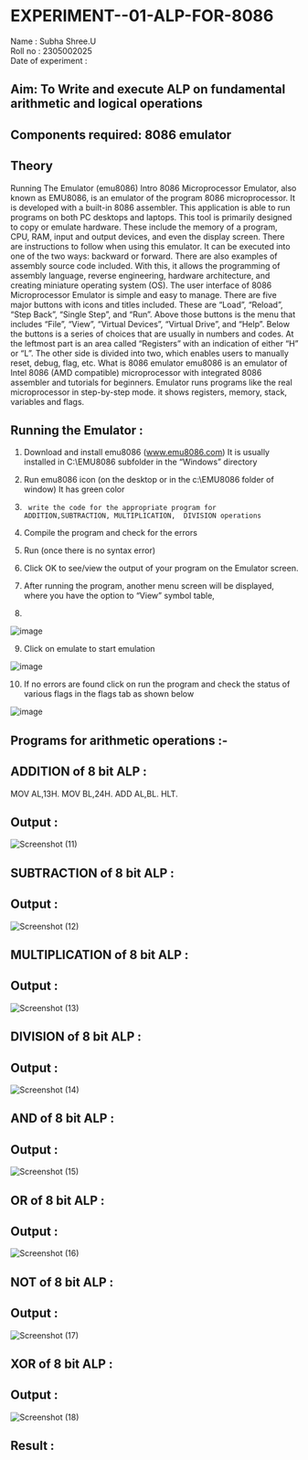 # EXPERIMENT--01-ALP-FOR-8086
Name : Subha Shree.U  
Roll no : 2305002025  
Date of experiment :  





## Aim: To Write and execute ALP on fundamental arithmetic and logical operations
## Components required: 8086  emulator 
## Theory 
Running The Emulator (emu8086) Intro 8086 Microprocessor Emulator, also known as EMU8086, is an emulator of the program 8086 microprocessor. It is developed with a built-in 8086 assembler. This application is able to run programs on both PC desktops and laptops. This tool is primarily designed to copy or emulate hardware. These include the memory of a program, CPU, RAM, input and output devices, and even the display screen. There are instructions to follow when using this emulator. It can be executed into one of the two ways: backward or forward. There are also examples of assembly source code included. With this, it allows the programming of assembly language, reverse engineering, hardware architecture, and creating miniature operating system (OS). The user interface of 8086 Microprocessor Emulator is simple and easy to manage. There are five major buttons with icons and titles included. These are “Load”, “Reload”, “Step Back”, “Single Step”, and “Run”. Above those buttons is the menu that includes “File”, “View”, “Virtual Devices”, “Virtual Drive”, and “Help”. Below the buttons is a series of choices that are usually in numbers and codes. At the leftmost part is an area called “Registers” with an indication of either “H” or “L”. The other side is divided into two, which enables users to manually reset, debug, flag, etc. What is 8086 emulator emu8086 is an emulator of Intel 8086 (AMD compatible) microprocessor with integrated 8086 assembler and tutorials for beginners. Emulator runs programs like the real microprocessor in step-by-step mode. it shows registers, memory, stack, variables and flags.


 ## Running the Emulator :
1.	Download and install emu8086 (www.emu8086.com) It is usually installed in C:\EMU8086 subfolder in the “Windows” directory
2.	  Run  emu8086 icon (on the desktop or in the c:\EMU8086 folder of window) It has green color 
 
 
3.		write the code for the appropriate program for ADDITION,SUBTRACTION, MULTIPLICATION,  DIVISION operations 

4.	 Compile the program and check for the errors 
5.	Run (once there is no syntax error) 

6.	Click OK to see/view the output of your program on the Emulator screen. 


7.	After running the program, another menu screen will be displayed, where you have the option to “View” symbol table,
8.	 


![image](https://user-images.githubusercontent.com/36288975/189273263-d65baae9-4b8f-4723-afb3-c0ffa4052b04.png)











9.	Click on emulate to start emulation 








![image](https://user-images.githubusercontent.com/36288975/189273273-9bb36ec1-e2e8-4892-8d35-37707332bfdc.png)








10.	If no errors are found click on run the program and check the status of various flags in the flags tab as shown below 






![image](https://user-images.githubusercontent.com/36288975/189273277-113a2a33-4a40-4ff8-95a5-ecd3a1f504fe.png)







## Programs for arithmetic  operations :-

## ADDITION of 8 bit ALP :
MOV AL,13H.
MOV BL,24H.
ADD AL,BL.
HLT.

## Output :  
![Screenshot (11)](https://github.com/user-attachments/assets/6038084b-f263-4e7b-9149-6073b70606b0)

## SUBTRACTION of 8 bit ALP :
 
## Output :
![Screenshot (12)](https://github.com/user-attachments/assets/7684c6ec-1329-40b8-bdb2-a8d8d1adebe8)

## MULTIPLICATION of 8 bit ALP :

 ## Output :
 ![Screenshot (13)](https://github.com/user-attachments/assets/22ca6f5a-0b04-46c5-9a54-3ff845e1dbe7)

## DIVISION of 8 bit ALP : 

## Output :
![Screenshot (14)](https://github.com/user-attachments/assets/bf5f3f9c-7ccb-40a5-b9b5-71f990ec2316)

## AND of 8 bit ALP :

## Output :
![Screenshot (15)](https://github.com/user-attachments/assets/62acf78b-e741-4f26-838c-a3024a71b1ea)

## OR of 8 bit ALP :

## Output :
![Screenshot (16)](https://github.com/user-attachments/assets/dde0d699-3242-4ecd-917c-2b60a7a49317)

## NOT of 8 bit ALP :

## Output :
![Screenshot (17)](https://github.com/user-attachments/assets/a3847e90-4995-4208-82fc-d8854caa182b)

## XOR of 8 bit ALP :

## Output :
![Screenshot (18)](https://github.com/user-attachments/assets/389670a7-d357-4caf-98bf-c73948946fb0)












## Result :
